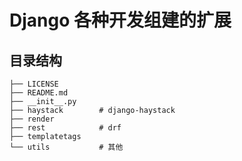 # Django 各种开发组建的扩展


## 目录结构

```
├── LICENSE
├── README.md
├── __init__.py
├── haystack        # django-haystack
├── render          
├── rest            # drf 
├── templatetags    
└── utils           # 其他
```

